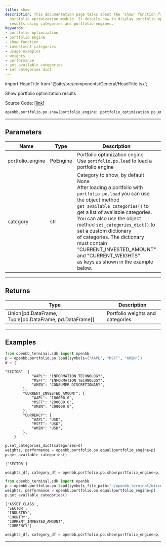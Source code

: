 ```yaml
---
title: show
description: This documentation page talks about the 'show' function from OpenBB's
  portfolio optimization module. It details how to display portfolio optimization
  results using categories and portfolio engines.
keywords:
- portfolio optimization
- portfolio engine
- show function
- investment categories
- usage examples
- weights
- performance
- get available categories
- set categories dict
---
```


import HeadTitle from '@site/src/components/General/HeadTitle.tsx';

<HeadTitle title="portfolio.po.show - Reference | OpenBB SDK Docs" />

Show portfolio optimization results

Source Code: [[link](https://github.com/OpenBB-finance/OpenBBTerminal/tree/main/openbb_terminal/portfolio/portfolio_optimization/po_model.py#L2361)]

```python
openbb.portfolio.po.show(portfolio_engine: portfolio_optimization.po_engine.PoEngine, category: str = None)
```

---

## Parameters

| Name | Type | Description | Default | Optional |
| ---- | ---- | ----------- | ------- | -------- |
| portfolio_engine | PoEngine | Portfolio optimization engine<br/>Use `portfolio.po.load` to load a portfolio engine | None | False |
| category | str | Category to show, by default None<br/>After loading a portfolio with `portfolio.po.load` you can use<br/>the object method `get_available_categories()` to get a list of available categories.<br/>You can also use the object method `set_categories_dict()` to set a custom dictionary<br/>of categories. The dictionary must contain "CURRENT_INVESTED_AMOUNT" and "CURRENT_WEIGHTS"<br/>as keys as shown in the example below. | None | True |


---

## Returns

| Type | Description |
| ---- | ----------- |
| Union[pd.DataFrame, Tuple[pd.DataFrame, pd.DataFrame]] | Portfolio weights and categories |
---

## Examples

```python
from openbb_terminal.sdk import openbb
p = openbb.portfolio.po.load(symbols=["AAPL", "MSFT", "AMZN"])
d = {
```

```
"SECTOR": {
            "AAPL": "INFORMATION TECHNOLOGY",
            "MSFT": "INFORMATION TECHNOLOGY",
            "AMZN": "CONSUMER DISCRETIONARY",
        },
        "CURRENT_INVESTED_AMOUNT": {
            "AAPL": "100000.0",
            "MSFT": "200000.0",
            "AMZN": "300000.0",
        },
        "CURRENCY": {
            "AAPL": "USD",
            "MSFT": "USD",
            "AMZN": "USD",
        },
    }
```
```python
p.set_categories_dict(categories=d)
weights, performance = openbb.portfolio.po.equal(portfolio_engine=p)
p.get_available_categories()
```

```
['SECTOR']
```
```python
weights_df, category_df = openbb.portfolio.po.show(portfolio_engine=p, category="SECTOR")
```

```python
from openbb_terminal.sdk import openbb
p = openbb.portfolio.po.load(symbols_file_path="~/openbb_terminal/miscellaneous/portfolio_examples/allocation/60_40_Portfolio.xlsx")
weights, performance = openbb.portfolio.po.equal(portfolio_engine=p)
p.get_available_categories()
```

```
['ASSET_CLASS',
 'SECTOR',
 'INDUSTRY',
 'COUNTRY',
 'CURRENT_INVESTED_AMOUNT',
 'CURRENCY']
```
```python
weights_df, category_df = openbb.portfolio.po.show(portfolio_engine=p, category="ASSET_CLASS")
```

---
